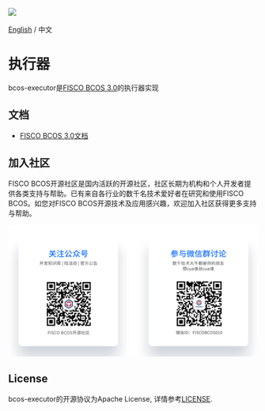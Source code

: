 ![](https://github.com/FISCO-BCOS/FISCO-BCOS/raw/master/docs/images/FISCO_BCOS_Logo.svg?sanitize=true)

[English](../README.md) / 中文

# 执行器

bcos-executor是[FISCO BCOS 3.0](https://github.com/FISCO-BCOS/FISCO-BCOS)的执行器实现


## 文档

- [FISCO BCOS 3.0文档](https://fisco-bcos-doc.readthedocs.io/zh_CN/latest)

## 加入社区

FISCO BCOS开源社区是国内活跃的开源社区，社区长期为机构和个人开发者提供各类支持与帮助。已有来自各行业的数千名技术爱好者在研究和使用FISCO BCOS。如您对FISCO BCOS开源技术及应用感兴趣，欢迎加入社区获得更多支持与帮助。

![](https://raw.githubusercontent.com/FISCO-BCOS/LargeFiles/master/images/QR_image.png)


## License

bcos-executor的开源协议为Apache License, 详情参考[LICENSE](../LICENSE).